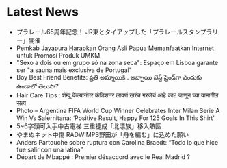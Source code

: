 # Latest News
-  プラレール65周年記念！ JR東とタイアップした「プラレールスタンプラリー」開催
-  Pemkab Jayapura Harapkan Orang Asli Papua Memanfaatkan Internet untuk Promosi Produk UMKM
-  "Sexo a dois ou em grupo só na zona seca": Espaço em Lisboa garante ser "a sauna mais exclusiva de Portugal"
-  Boy Best Friend Benefits: ప్రతి అమ్మాయికి.. అబ్బాయి బెస్ట్ ఫ్రెండ్‌గా ఎందుకు ఉండాలో తెలుసా?
-  Hair Care Tips : शॅम्पू केल्यानंतर कंडिशनर लावणं खरंच गरजेचं आहे का? जाणून घ्या यामागील सत्य
-  Photo – Argentina FIFA World Cup Winner Celebrates Inter Milan Serie A Win Vs Salernitana: ‘Positive Result, Happy For 125 Goals In This Shirt’
-  5~6字頭可入手中古電梯 三重捷成「北漂族」移入熱區
-  やまぬネット中傷 RADWIMPS野田が「舟を編む」に込めた願い
-  Anders Partouche sobre ruptura con Carolina Braedt: “Todo lo que hice fue salir con una latina”
-  Départ de Mbappé : Premier désaccord avec le Real Madrid ?
